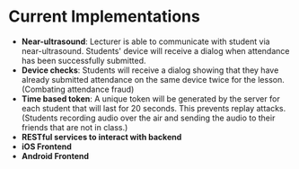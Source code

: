 # Current Implementations


- **Near-ultrasound**: Lecturer is able to communicate with student via near-ultrasound. Students' device will receive a dialog when attendance has been successfully submitted.
- **Device checks**: Students will receive a dialog showing that they have already submitted attendance on the same device twice for the lesson.(Combating attendance fraud)
- **Time based token**: A unique token will be generated by the server for each student that will last for 20 seconds. This prevents replay attacks.(Students recording audio over the air and sending the audio to their friends that are not in class.) 
- **RESTful services to interact with backend**
- **iOS Frontend**
- **Android Frontend**
